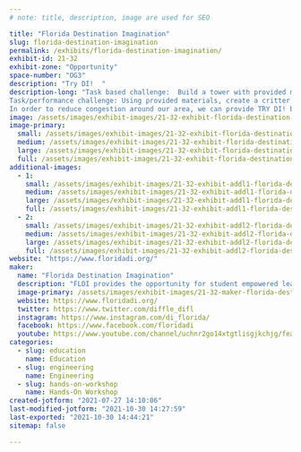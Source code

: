```yaml
---
# note: title, description, image are used for SEO

title: "Florida Destination Imagination"
slug: florida-destination-imagination
permalink: /exhibits/florida-destination-imagination/
exhibit-id: 21-32
exhibit-zone: "Opportunity"
space-number: "OG3"
description: "Try DI!  "
description-long: "Task based challenge:  Build a tower with provided materials that can hold a cup of critters.
Task/performance challenge: Using provided materials, create a critter that can climb, then tell us about your critter.
In order to reduce congestion around our area, we can provide TRY DI! bags containing the challenge so that overflow can take the challenge away to try later or at home."
image: /assets/images/exhibit-images/21-32-exhibit-florida-destination-imagination-banner-at-2018-makerfaire-large.jpg
image-primary: 
  small: /assets/images/exhibit-images/21-32-exhibit-florida-destination-imagination-banner-at-2018-makerfaire-small.jpg
  medium: /assets/images/exhibit-images/21-32-exhibit-florida-destination-imagination-banner-at-2018-makerfaire-medium.jpg
  large: /assets/images/exhibit-images/21-32-exhibit-florida-destination-imagination-banner-at-2018-makerfaire-large.jpg
  full: /assets/images/exhibit-images/21-32-exhibit-florida-destination-imagination-banner-at-2018-makerfaire-full.jpg
additional-images: 
  - 1:
    small: /assets/images/exhibit-images/21-32-exhibit-addl1-florida-destination-imagination-critter-creation-2018-small.jpg
    medium: /assets/images/exhibit-images/21-32-exhibit-addl1-florida-destination-imagination-critter-creation-2018-medium.jpg
    large: /assets/images/exhibit-images/21-32-exhibit-addl1-florida-destination-imagination-critter-creation-2018-large.jpg
    full: /assets/images/exhibit-images/21-32-exhibit-addl1-florida-destination-imagination-critter-creation-2018-full.jpg
  - 2:
    small: /assets/images/exhibit-images/21-32-exhibit-addl2-florida-destination-imagination-tall-tower-2018-small.jpg
    medium: /assets/images/exhibit-images/21-32-exhibit-addl2-florida-destination-imagination-tall-tower-2018-medium.jpg
    large: /assets/images/exhibit-images/21-32-exhibit-addl2-florida-destination-imagination-tall-tower-2018-large.jpg
    full: /assets/images/exhibit-images/21-32-exhibit-addl2-florida-destination-imagination-tall-tower-2018-full.jpg
website: "https://www.floridadi.org/"
maker: 
  name: "Florida Destination Imagination"
  description: "FLDI provides the opportunity for student empowered learning while they explore STEM/STEAM concepts in a hands-on environment. Students own all decisions, creations, and results.  We provide a space for creative problem solving so that participants learn how to think, not what to think.  Our competitions are friendly and designed to motivate teams to reach for the stars, while also rooting for each other. This is all within a framework of global diversity as we encourage and celebrate differences in each other, and differences in ideas."
  image-primary: /assets/images/exhibit-images/21-32-maker-florida-destination-imagination-florida-logo-horizontal-rgb-01-medium.jpg
  website: https://www.floridadi.org/
  twitter: https://www.twitter.com/diffle_difl
  instagram: https://www.instagram.com/di_florida/
  facebook: https://www.facebook.com/floridadi
  youtube: https://www.youtube.com/channel/uchnr2go14xtgtlisgjkchjg/featured
categories: 
  - slug: education
    name: Education
  - slug: engineering
    name: Engineering
  - slug: hands-on-workshop
    name: Hands-On Workshop
created-jotform: "2021-07-27 14:10:06"
last-modified-jotform: "2021-10-30 14:27:59"
last-exported: "2021-10-30 14:44:21"
sitemap: false

---
```

